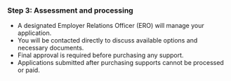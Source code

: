 ###  **Step 3: Assessment and processing**

  * A designated Employer Relations Officer (ERO) will manage your application. 
  * You will be contacted directly to discuss available options and necessary documents. 
  * Final approval is required before purchasing any support. 
  * Applications submitted after purchasing supports cannot be processed or paid. 
